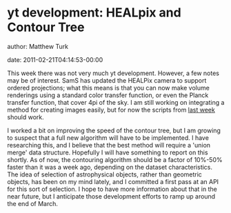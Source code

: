# yt development: HEALpix and Contour Tree

author: Matthew Turk

date: 2011-02-21T04:14:53-00:00

This week there was not very much yt development. However, a few notes
may be of interest. SamS has updated the HEALPix camera to support
ordered projections; what this means is that you can now make volume
renderings using a standard color transfer function, or even the Planck
transfer function, that cover 4pi of the sky. I am still working on
integrating a method for creating images easily, but for now the scripts
from [last
week](http://blog.enzotools.org/yt-development-all-sky-column-density-calcula)
should work.

I worked a bit on improving the speed of the contour tree, but I am
growing to suspect that a full new algorithm will have to be
implemented. I have researching this, and I believe that the best method
will require a 'union merge' data structure. Hopefully I will have
something to report on this shortly. As of now, the contouring algorithm
should be a factor of 10%-50% faster than it was a week ago, depending
on the dataset characteristics. The idea of selection of astrophysical
objects, rather than geometric objects, has been on my mind lately, and
I committed a first pass at an API for this sort of selection. I hope to
have more information about that in the near future, but I anticipate
those development efforts to ramp up around the end of March.
